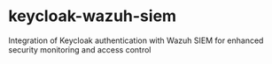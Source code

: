 # keycloak-wazuh-siem
Integration of Keycloak authentication with Wazuh SIEM for enhanced security monitoring and access control
